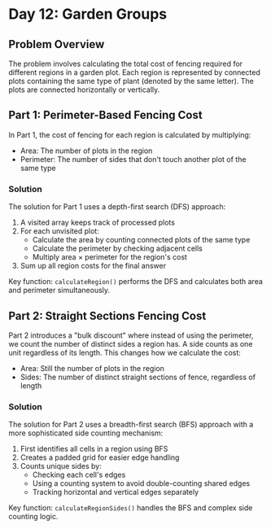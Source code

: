 # Day 12: Garden Groups

## Problem Overview
The problem involves calculating the total cost of fencing required for different regions in a garden plot. Each region is represented by connected plots containing the same type of plant (denoted by the same letter). The plots are connected horizontally or vertically.

## Part 1: Perimeter-Based Fencing Cost
In Part 1, the cost of fencing for each region is calculated by multiplying:
- Area: The number of plots in the region
- Perimeter: The number of sides that don't touch another plot of the same type

### Solution
The solution for Part 1 uses a depth-first search (DFS) approach:

1. A visited array keeps track of processed plots
2. For each unvisited plot:
   - Calculate the area by counting connected plots of the same type
   - Calculate the perimeter by checking adjacent cells
   - Multiply area × perimeter for the region's cost
3. Sum up all region costs for the final answer

Key function: `calculateRegion()` performs the DFS and calculates both area and perimeter simultaneously.

## Part 2: Straight Sections Fencing Cost
Part 2 introduces a "bulk discount" where instead of using the perimeter, we count the number of distinct sides a region has. A side counts as one unit regardless of its length. This changes how we calculate the cost:
- Area: Still the number of plots in the region
- Sides: The number of distinct straight sections of fence, regardless of length

### Solution
The solution for Part 2 uses a breadth-first search (BFS) approach with a more sophisticated side counting mechanism:

1. First identifies all cells in a region using BFS
2. Creates a padded grid for easier edge handling
3. Counts unique sides by:
   - Checking each cell's edges
   - Using a counting system to avoid double-counting shared edges
   - Tracking horizontal and vertical edges separately

Key function: `calculateRegionSides()` handles the BFS and complex side counting logic.